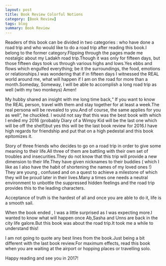 ```yaml
---
layout: post
title: Book Review Colorful Notions
category: [Book Review]
tags: blog
summary: Book Review
---
```



Readers of this book can be divided in two categories : who have done a road trip and who would like to do a road trip after reading this book.I belong to the former category.Flipping through the pages made me nostalgic about my Ladakh road trip.Though it was only for fifteen days, but those fifteen days took us through various highs and lows.Yes ebbs and flows which engulfed everything; be it the surroundings, the food, emotions or relationships.I was wondering that if in fifteen days I witnessed the REAL world around me, what will happen if I am on the road for more than a month.Someday, Someway, I will be able to accomplish a long road trip as well (with my two monkeys) Amen!

My hubby shared an insight with me long time back,“ If you want to know the REAL person, travel with them and stay together for at least a week.The real persona will be revealed to you.And of course, the same applies for you as well“, he chuckled.
I would not say that this was the best book with which I ended my 2016 (probably Diary of a Wimpy Kid will be the last one which will be off the shelf)but yes this will be the last book review for 2016.I have high regards for friendship and put that on a high pedestal and this book epitomizes it.

Story of three friends who decides to go on a road trip in order to give some meaning to their life.All three of them are battling with their own set of troubles and insecurities.They do not know that this trip will provide a new dimension to their life.They have given nicknames to their buddies ( which I like as I also have the habit of shortening the names of my loved ones !) They are young , confused and on a quest to achieve a milestone of which they will be proud later in their lives.Many a times one needs a neutral environment to unbottle the suppressed hidden feelings and the road trip provides this to the leading characters.

Acceptance of truth is the hardest of all and once you are able to do it, life is a smooth sail.

When the book ended , I was a little surprised as I was expecting more.I wanted to know what will happen once Ab,Sasha and Unns are back in the city life galore.But this book was about the road trip.It took me a while to understand this!

I am not going to quote any best lines from the book.Just being a bit different with the last book review.For maximum effects, read this book when you are waiting at the airport or hopping places or travelling solo.

Happy reading and see you in 2017!


